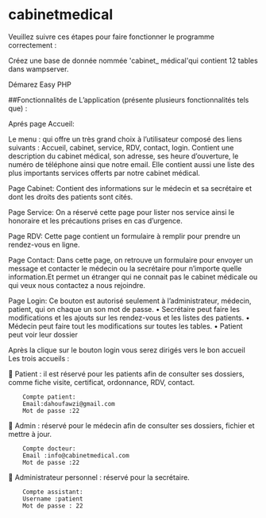 # cabinetmedical

Veuillez suivre ces étapes pour faire fonctionner le programme correctement :

Créez une base de donnée nommée 'cabinet_ médical'qui contient 12 tables dans wampserver.

Démarez Easy PHP

##Fonctionnalités de L’application (présente plusieurs fonctionnalités tels que) :

Aprés page Accueil:


Le menu : qui offre un très grand choix à l’utilisateur composé des liens  suivants : Accueil, cabinet, service, RDV, contact, login. Contient une description du cabinet médical, son adresse, ses heure d’ouverture,  le numéro de  téléphone ainsi que notre email. Elle contient aussi une liste des plus importants services offerts par notre cabinet médical.

Page Cabinet:
Contient des informations sur le médecin et sa secrétaire  et dont les droits des patients sont cités.

Page Service:
On a réservé cette page pour lister nos service ainsi le honoraire et les précautions  prises en cas d’urgence. 

Page RDV:
Cette page contient un formulaire à remplir pour prendre un rendez-vous en ligne.

Page Contact:
Dans cette page, on retrouve un formulaire pour envoyer un message et contacter le médecin ou la secrétaire pour n’importe quelle information.Et permet un étranger qui ne connait pas le cabinet médicale ou qui veux nous contactez a nous rejoindre.

Page Login:
Ce bouton est autorisé seulement à l’administrateur, médecin, patient, qui on chaque un son mot de passe.
•	Secrétaire peut faire les modifications et les ajouts sur les rendez-vous et les listes des  patients.
•	Médecin peut faire tout les modifications sur toutes les tables.
•	Patient peut voir leur dossier

Après  la clique sur le bouton login  vous serez dirigés vers le bon accueil 
Les trois accueils :
  
	Patient : il est réservé pour les patients afin de consulter ses dossiers, comme  fiche visite, certificat, ordonnance, RDV, contact.

        Compte patient:
        Email:dahoufawzi@gmail.com 
        Mot de passe :22

	Admin : réservé pour le médecin afin de consulter ses dossiers, fichier et mettre à jour.

        Compte docteur:
        Email :info@cabinetmedical.com
        Mot de passe :22
        
	Administrateur personnel : réservé pour la secrétaire.
   
        Compte assistant:
        Username :patient
        Mot de passe : 22
    

